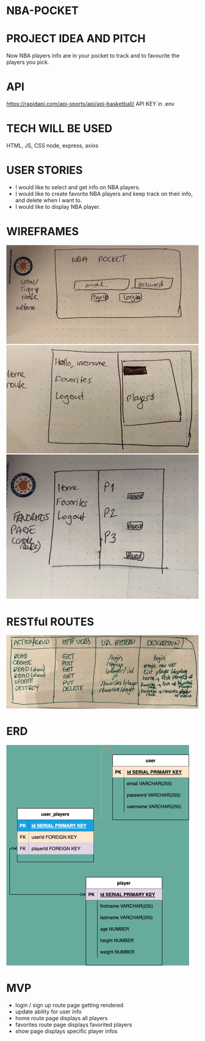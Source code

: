 # NBA-POCKET 

# PROJECT IDEA AND PITCH
Now NBA players info are in your pocket to track and to favourite the players you pick.

# API
https://rapidapi.com/api-sports/api/api-basketball/
API KEY in .env

# TECH WILL BE USED
HTML, JS, CSS
node, express, axios

# USER STORIES
* I would like to select and get info on NBA players.
* I would like to create favorite NBA players and keep track on their info, and delete when I want to.
* I would like to display NBA player.

# WIREFRAMES
![WireFraming](wireframes/index.jpg)
![WireFraming](wireframes/Home.jpg)
![WireFraming](wireframes/favorites-player.jpg)

# RESTful ROUTES
![WireFraming](wireframes/RESTful-Routes.jpg)

# ERD
![WireFraming](wireframes/ERD.png)

# MVP
* login / sign up route page getting rendered
* update ability for user info 
* home route page displays all players
* favorites route page displays favorited players
* show page displays specific player infos



